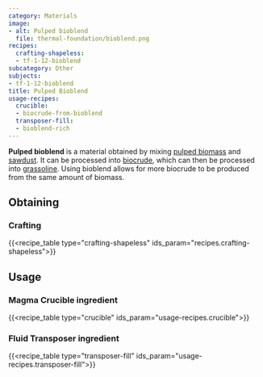 ```yaml
---
category: Materials
image:
- alt: Pulped bioblend
  file: thermal-foundation/bioblend.png
recipes:
  crafting-shapeless:
  - tf-1-12-bioblend
subcategory: Other
subjects:
- tf-1-12-bioblend
title: Pulped Bioblend
usage-recipes:
  crucible:
  - biocrude-from-bioblend
  transposer-fill:
  - bioblend-rich
---
```


**Pulped bioblend** is a material obtained by mixing [pulped
biomass](../pulped-biomass/) and
[sawdust](../sawdust/). It can be processed into
[biocrude](../biocrude/), which can then be processed into
[grassoline](../grassoline/). Using bioblend allows for
more biocrude to be produced from the same amount of biomass.


Obtaining
---------

### Crafting
{{<recipe_table type="crafting-shapeless" ids_param="recipes.crafting-shapeless">}}


Usage
-----

### Magma Crucible ingredient
{{<recipe_table type="crucible" ids_param="usage-recipes.crucible">}}

### Fluid Transposer ingredient
{{<recipe_table type="transposer-fill" ids_param="usage-recipes.transposer-fill">}}
